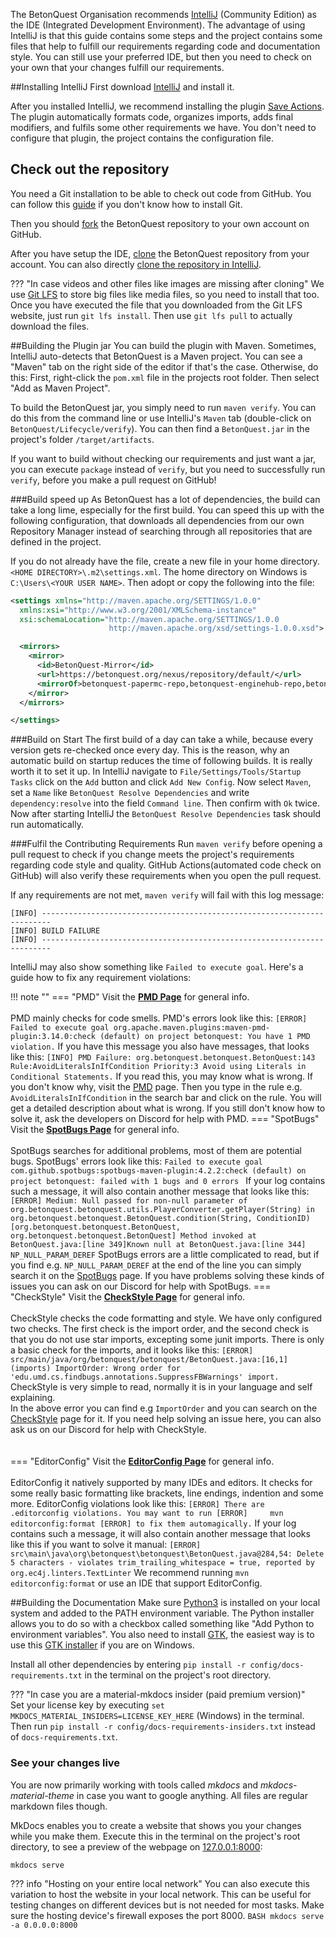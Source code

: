 The BetonQuest Organisation recommends <a href="https://www.jetbrains.com/idea/" target="_blank">IntelliJ</a> (Community Edition) as the IDE (Integrated Development Environment).
The advantage of using IntelliJ is that this guide contains some steps and the project contains some files that help to fulfill our requirements regarding code and documentation style.
You can still use your preferred IDE, but then you need to check on your own that your changes fulfill our requirements.

##Installing IntelliJ 
First download <a href="https://www.jetbrains.com/idea/download/" target="_blank">IntelliJ</a> and install it.

After you installed IntelliJ, we recommend installing the plugin
<a href="https://plugins.jetbrains.com/plugin/7642-save-actions" target="_blank">Save Actions</a>.
The plugin automatically formats code, organizes imports, adds final modifiers, and fulfils some other requirements we have.
You don't need to configure that plugin, the project contains the configuration file.

## Check out the repository
You need a Git installation to be able to check out code from GitHub.
You can follow this <a href="https://docs.github.com/en/get-started/quickstart/set-up-git" target="_blank">guide</a> if you don't know how to install Git.  

Then you should <a href="https://docs.github.com/en/get-started/quickstart/fork-a-repo" target="_blank">fork</a> the BetonQuest repository to your own account on GitHub.

After you have setup the IDE,
<a href="https://docs.github.com/en/github/creating-cloning-and-archiving-repositories/cloning-a-repository-from-github/cloning-a-repository" target="_blank">clone</a>
the BetonQuest repository from your account. You can also directly
<a href="https://blog.jetbrains.com/idea/2020/10/clone-a-project-from-github/" target="_blank">clone the repository in IntelliJ</a>.

??? "In case videos and other files like images are missing after cloning"
    We use <a href="https://git-lfs.github.com/" target="_blank">Git LFS</a> to store big files like media files, so you need to install that too.
    Once you have executed the file that you downloaded from the Git LFS website, just run `git lfs install`.
    Then use `git lfs pull` to actually download the files.

##Building the Plugin jar
You can build the plugin with Maven. Sometimes, IntelliJ auto-detects that BetonQuest is a Maven project. You can see
a "Maven" tab on the right side of the editor if that's the case. Otherwise, do this:
First, right-click the `pom.xml` file in the projects root folder. 
Then select "Add as Maven Project". 

To build the BetonQuest jar, you simply need to run `maven verify`.
You can do this from the command line or use IntelliJ's `Maven` tab (double-click on `BetonQuest/Lifecycle/verify`).
You can then find a `BetonQuest.jar` in the project's folder `/target/artifacts`.

If you want to build without checking our requirements and just want a jar, you can execute `package` instead of `verify`,
but you need to successfully run `verify`, before you make a pull request on GitHub!

###Build speed up
As BetonQuest has a lot of dependencies, the build can take a long lime, especially for the first build.
You can speed this up with the following configuration, that downloads all dependencies from our own Repository Manager
instead of searching through all repositories that are defined in the project.

If you do not already have the file, create a new file in your home directory. `<HOME DIRECTORY>\.m2\settings.xml`.
The home directory on Windows is `C:\Users\<YOUR USER NAME>`.
Then adopt or copy the following into the file:

````XML
<settings xmlns="http://maven.apache.org/SETTINGS/1.0.0"
  xmlns:xsi="http://www.w3.org/2001/XMLSchema-instance"
  xsi:schemaLocation="http://maven.apache.org/SETTINGS/1.0.0
                      http://maven.apache.org/xsd/settings-1.0.0.xsd">

  <mirrors>
    <mirror>
      <id>BetonQuest-Mirror</id>
      <url>https://betonquest.org/nexus/repository/default/</url>
      <mirrorOf>betonquest-papermc-repo,betonquest-enginehub-repo,betonquest-heroes-repo,betonquest-lumine-repo,betonquest-citizensnpcs-repo,betonquest-codemc-repo,betonquest-placeholderapi-repo,betonquest-dmulloy2-repo,betonquest-lichtspiele-repo,betonquest-elmakers-repo,betonquest-jitpack-repo,betonquest-sonatype-releases-repo,betonquest-sonatype-snapshots-repo</mirrorOf>
    </mirror>
  </mirrors>

</settings>
````

###Build on Start
The first build of a day can take a while, because every version gets re-checked once every day.
This is the reason, why an automatic build on startup reduces the time of following builds. It is really worth it to set it up.
In IntelliJ navigate to `File/Settings/Tools/Startup Tasks` click on the `Add` button and click `Add New Config`.
Now select `Maven`, set a `Name` like `BetonQuest Resolve Dependencies` and write `dependency:resolve`
into the field `Command line`. Then confirm with `Ok` twice.
Now after starting IntelliJ the `BetonQuest Resolve Dependencies` task should run automatically.

###Fulfil the Contributing Requirements
Run `maven verify` before opening a pull request to check if you change meets the project's requirements regarding code
style and quality.
GitHub Actions(automated code check on GitHub) will also verify these requirements when you open the pull request.

If any requirements are not met, `maven verify` will fail with this log message:
````
[INFO] ------------------------------------------------------------------------
[INFO] BUILD FAILURE
[INFO] ------------------------------------------------------------------------
````
IntelliJ may also show something like `Failed to execute goal`. Here's a guide how to fix any requirement violations:

!!! note ""
    === "PMD"
        Visit the <a href="https://pmd.github.io/latest/" target="_blank">**PMD Page**</a> for general info.
        <br><br>
        PMD mainly checks for code smells. PMD's errors look like this:
        ````
        [ERROR] Failed to execute goal org.apache.maven.plugins:maven-pmd-plugin:3.14.0:check (default) on project betonquest: You have 1 PMD violation.
        ````
        If you have this message you also have messages, that looks like this:
        ````
        [INFO] PMD Failure: org.betonquest.betonquest.BetonQuest:143 Rule:AvoidLiteralsInIfCondition Priority:3 Avoid using Literals in Conditional Statements.
        ````
        If you read this, you may know what is wrong. If you don't know why, visit the
        <a href="https://pmd.github.io/latest/" target="_blank">PMD</a> page.
        Then you type in the rule e.g. `AvoidLiteralsInIfCondition` in the search bar and click on the rule.
        You will get a detailed description about what is wrong.
        If you still don't know how to solve it, ask the developers on Discord for help with PMD.
    === "SpotBugs"
        Visit the <a href="https://spotbugs.readthedocs.io/en/stable/index.html" target="_blank">**SpotBugs Page**</a> for general info.
        <br><br>
        SpotBugs searches for additional problems, most of them are potential bugs. SpotBugs' errors look like this:
        ````
        Failed to execute goal com.github.spotbugs:spotbugs-maven-plugin:4.2.2:check (default) on project betonquest: failed with 1 bugs and 0 errors 
        ````
        If your log contains such a message, it will also contain another message that looks like this:
        ````
        [ERROR] Medium: Null passed for non-null parameter of org.betonquest.betonquest.utils.PlayerConverter.getPlayer(String) in org.betonquest.betonquest.BetonQuest.condition(String, ConditionID) [org.betonquest.betonquest.BetonQuest, org.betonquest.betonquest.BetonQuest] Method invoked at BetonQuest.java:[line 349]Known null at BetonQuest.java:[line 344] NP_NULL_PARAM_DEREF
        ````
        SpotBugs errors are a little complicated to read,
        but if you find e.g. `NP_NULL_PARAM_DEREF` at the end of the line you can simply search it on the
        <a href="https://spotbugs.readthedocs.io/en/stable/bugDescriptions.html" target="_blank">SpotBugs</a> page.
        If you have problems solving these kinds of issues you can ask on our Discord for help with SpotBugs.
    === "CheckStyle"
        Visit the <a href="https://checkstyle.sourceforge.io/checks.html" target="_blank">**CheckStyle Page**</a> for general info.
        <br><br>
        CheckStyle checks the code formatting and style. We have only configured two checks.
        The first check is the import order, and the second check is that you do not use star imports,
        excepting some junit imports.
        There is only a basic check for the imports, and it looks like this:
        ````
        [ERROR] src/main/java/org/betonquest/betonquest/BetonQuest.java:[16,1] (imports) ImportOrder: Wrong order for 'edu.umd.cs.findbugs.annotations.SuppressFBWarnings' import.
        ````
        CheckStyle is very simple to read, normally it is in your language and self explaining.  
        In the above error you can find e.g `ImportOrder` and you can search on the
        <a href="https://checkstyle.sourceforge.io/checks.html" target="_blank">CheckStyle</a> page for it.
        If you need help solving an issue here, you can also ask us on our Discord for help with CheckStyle.
        <br><br><br>
    === "EditorConfig"
        Visit the <a href="https://editorconfig.org/" target="_blank">**EditorConfig Page**</a> for general info.
        <br><br>
        EditorConfig it natively supported by many IDEs and editors.
        It checks for some really basic formatting like brackets, line endings, indention and some more.
        EditorConfig violations look like this:
        ````
        [ERROR] There are .editorconfig violations. You may want to run
        [ERROR]     mvn editorconfig:format
        [ERROR] to fix them automagically.
        ````
        If your log contains such a message, it will also contain another message that looks like this if you want to solve it manual:
        ````
        [ERROR] src\main\java\org\betonquest\betonquest\BetonQuest.java@284,54: Delete 5 characters - violates trim_trailing_whitespace = true, reported by org.ec4j.linters.TextLinter
        ````
        We recommend running `mvn editorconfig:format` or use an IDE that support EditorConfig.

 
##Building the Documentation
Make sure <a href="https://www.python.org/downloads/" target="_blank">Python3</a> is installed on your local system
and added to the PATH environment variable. The Python installer allows you to do so with a checkbox called something like
"Add Python to environment variables".
You also need to install <a href="https://www.gtk.org/" target="_blank">GTK</a>, the easiest way is to use this 
<a href="https://github.com/tschoonj/GTK-for-Windows-Runtime-Environment-Installer/" target="_blank">GTK installer</a>
if you are on Windows. 

Install all other dependencies by entering `pip install -r config/docs-requirements.txt` in the terminal on the project's root directory.

??? "In case you are a material-mkdocs insider (paid premium version)"  
    Set your license key by executing `set MKDOCS_MATERIAL_INSIDERS=LICENSE_KEY_HERE` (Windows) in the terminal.
    Then run `pip install -r config/docs-requirements-insiders.txt` instead of `docs-requirements.txt`.

### See your changes live
You are now primarily working with tools called _mkdocs_ and  _mkdocs-material-theme_ in case you want to google anything.
All files are regular markdown files though.
 
MkDocs enables you to create a website that shows you your changes while you make them.
Execute this in the terminal on the project's root directory, to see a preview of the webpage on <a href="http://127.0.0.1:8000" target="_blank">127.0.0.1:8000</a>:

```BASH
mkdocs serve
```
??? info "Hosting on your entire local network"
    You can also execute this variation to host the website in your local network.
    This can be useful for testing changes on different devices but is not needed for most tasks.
    Make sure the hosting device's firewall exposes the port 8000.
    ```BASH
    mkdocs serve -a 0.0.0.0:8000
    ```
